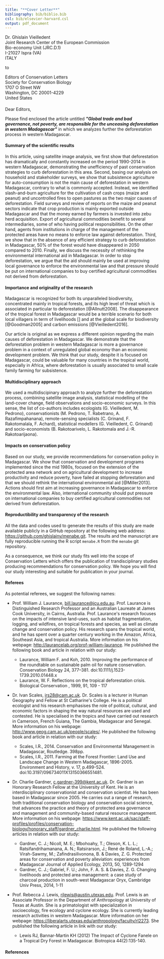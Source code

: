 ```yaml
---
title: "**Cover Letter**"
bibliography: bib/biblio.bib
csl: bib/elsevier-harvard.csl
output: pdf_document
---
```


Dr. Ghislain Vieilledent  
Joint Research Center of the European Commission   
Bio-economy Unit (JRC.D.1)  
I-21027 Ispra (VA)  
ITALY

to

Editors of Conservation Letters  
Society for Conservation Biology  
1707 O Street NW  
Washington, DC 20001-4229  
United States  

####

Dear Editors,

Please find enclosed the article untitled _**"Global trade and bad governance, not poverty, are responsible for the unceasing deforestation in western Madagascar"**_ in which we analyzes further the deforestation process in western Madagascar.

#### Summary of the scientific results

In this article, using satellite image analysis, we first show that deforestation has dramatically and constantly increased on the period 1990-2014 in western Madagascar, demonstrating the unefficiency of past conservation strategies to curb deforestation in this area. Second, basing our analysis on household and stakeholder surveys, we show that subsistence agriculture for auto-consumption is not the main cause of deforestation in western Madagascar, contrary to what is commonly accepted. Instead, we identified slash-and-burn agriculture for the cultivation of cash crops (maize and peanut) and uncontrolled fires to open pastures as the two major causes of deforestation. Field surveys and review of reports on the maize and peanut sectors indicate that crop production is mainly exported outside Madagascar and that the money earned by farmers is invested into zebu herd acquisition. Export of agricultural commodities benefit to several intermediaries, some of who having political responsibilities. On the other hand, agents from institutions in charge of the management of the protected areas have no means to enforce law against deforestation. Third, we show that in the absence of any efficient strategy to curb deforestation in Madagascar, 50% of the forest would have disappeared in 2050 compared to 2010. Finally, we discuss the necessity of rethinking the environmental international aid in Madagascar. In order to stop deforestation, we argue that the aid should mainly be used at improving local governance to enforce the environmental law and that pressure should be put on international companies to buy certified agricultural commodities not derived from deforestation. 

#### Importance and originality of the research

Madagascar is recognized for both its unparalleled biodiversity, concentrated mainly in tropical forests, and its high level of threat which is associated in particular to deforestation [@Allnutt2008]. The disappearance of the tropical forest in Madagascar would be a terrible scenario for both local villagers in term of livelihoods [] and at the global scale for biodiversity [@Goodman2005] and carbon emissions [@Vieilledent2016].

Our article is original as we express a different opinion regarding the main causes of deforestation in Madagascar. We demonstrate that the deforestation problem in western Madagascar is more a governance problem in a context of unregulated global economy than an economic development problem. We think that our study, despite it is focused on Madagascar, could be valuable for many countries in the tropical world, especially in Africa, where deforestation is usually associated to small scale family farming for subsistence.

#### Multidisciplinary approach

We used a multidiscipinary approach to analyze further the deforestation process, combining satellite image analysis, statistical modelling of the land-cover change, field observations and socio-economic surveys. In this sense, the list of co-authors includes ecologists (G. Vieilledent, M. Pedrono), conservationists (M. Pedrono, T. Rabetrano, A. Razafimpahanana), remote-sensing specialists (C. Grinand, F. Rakotomalala, F. Achard), statistical modellers (G. Vieilledent, C. Grinand) and socio-economists (B. Rakotoarivelo, L. Rakotomala and J.-R. Rakotoarijaona).

#### Impacts on conservation policy

Based on our study, we provide recommendations for conservation policy in Madagascar. We show that conservation and development programs implemented since the mid 1980s, focused on the extension of the protected area network and on agricultural development to increase productivity and reduce poverty, have failed at stopping deforestation and that we should rethink the international environmental aid [@Miller2013]. Actions should first aim at increasing governance in Madagascar to enforce the environmental law. Also, international community should put pressure on international companies to buy certified agricultural commodities not derived from deforestation.

#### Reproductibility and transparency of the research

All the data and codes used to generate the results of this study are made available publicly in a GitHub repository at the following web address: https://github.com/ghislainv/menabe.git. The results and the manuscript are fully reproducible running the R script `menabe.R` from the `menabe` git repository.

As a consequence, we think our study fits well into the scope of Conservation Letters which offers the publication of trandisciplinary studies 
producing recommendations for conservation policy. We hope you will find our study interesting and suitable for publication in your journal.

#### Referees

As potential referees, we suggest the following names:

- Prof. William J. Laurance, <bill.laurance@jcu.edu.au>. Prof. Laurance is Distinguished Research Professor and an Australian Laureate at James Cook University, in Cairns, Australia. Prof. Laurance's research focuses on the impacts of intensive land-uses, such as habitat fragmentation, logging, and wildfires, on tropical forests and species, as well as climate change and conservation policy. His research spans the tropical world, and he has spent over a quarter century working in the Amazon, Africa, Southeast Asia, and tropical Australia. More information on his webpage: http://laurancelab.org/prof-william-laurance. He published the following book and article in relation with our study:

    - Laurance, William F. and Koh, 2010. Improving the performance of the roundtable on sustainable palm oil for nature conservation. Conservation Biology 24, 377–381. doi:10.1111/j.1523-1739.2010.01448.x
    - Laurance, W. F. Reflections on the tropical deforestation crisis. Biological Conservation , 1999, 91, 109 - 117

- Dr. Ivan Scales, <irs28@cam.ac.uk>. Dr. Scales is a lecturer in Human Geography and Fellow at St Catharine's College. He is a political ecologist and his research emphasises the role of political, cultural, and economic factors in shaping the way natural resources are used and contested. He is specialised in the tropics and have carried out research in Cameroon, French Guiana, The Gambia, Madagascar and Senegal. More information on his webpage: http://www.geog.cam.ac.uk/people/scales/. He published the following book and article in relation with our study:

    - Scales, I.R., 2014. Conservation and Environmental Management in Madagascar, Routledge. 398pp.
    - Scales, I.R., 2011. Farming at the Forest Frontier: Land Use and Landscape Change in Western Madagascar, 1896-2005. Environment and History, v. 17, p.499-524. doi:10.3197/096734011X13150366551481.

- Dr. Charlie Gardner, <c.gardner-399@kent.ac.uk>. Dr. Gardner is an Honorary Research Fellow at the University of Kent. He is an interdisciplinary conservationist and conservation scientist. He has been based in Madagascar since 2005. He carries out a range of research, both traditional conservation biology and conservation social science, that advances the practice and theory of protected area governance and management and community-based natural resource management. More information on his webpage: https://www.kent.ac.uk/sac/staff-profiles/profiles/conservation-biology/honorary_staff/gardner_charlie.html. He published the following articles in relation with our study:

    - Gardner, C. J.; Nicoll, M. E.; Mbohoahy, T.; Oleson, K. L. L.; Ratsifandrihamanana, A. N.; Ratsirarson, J.; René de Roland, L.-A.; Virah-Sawmy, M.; Zafindrasilivonona, B. & Davies, Z. G. Protected areas for conservation and poverty alleviation: experiences from Madagascar Journal of Applied Ecology, 2013, 50, 1289-1294
    - Gardner, C. J.; Gabriel, F. U.; John, F. A. S. & Davies, Z. G. Changing livelihoods and protected area management: a case study of charcoal production in south-west Madagascar Oryx, Cambridge Univ Press, 2014, 1-11

- Prof. Rebecca J. Lewis, <rjlewis@austin.utexas.edu>. Prof. Lewis is an Associate Professor in the Department of Anthropology at University of Texas at Austin. She is a primatologist with specialization in socioecology, fire ecology and cyclone ecology. She is currently leading research activities in western Madagascar. More information on her webpage: https://liberalarts.utexas.edu/anthropology/faculty/rl2273. She published the following article in link with our study:

    - Lewis RJ, Bannar-Martin KH (2012) The Impact of Cyclone Fanele on a Tropical Dry Forest in Madagascar. Biotropica 44(2):135-140.

#### References


